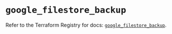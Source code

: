 # `google_filestore_backup`

Refer to the Terraform Registry for docs: [`google_filestore_backup`](https://registry.terraform.io/providers/hashicorp/google-beta/6.2.0/docs/resources/google_filestore_backup).
